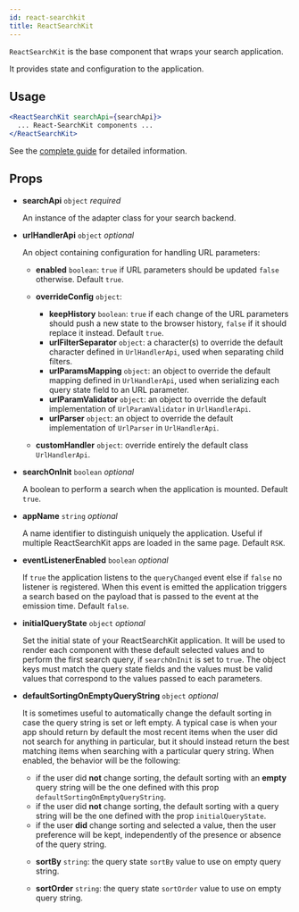 ```yaml
---
id: react-searchkit
title: ReactSearchKit
---
```


`ReactSearchKit` is the base component that wraps your search application.

It provides state and configuration to the application.

## Usage

```jsx
<ReactSearchKit searchApi={searchApi}>
  ... React-SearchKit components ...
</ReactSearchKit>
```

See the [complete guide](main_concepts.md) for detailed information.

## Props

- **searchApi** `object` _required_

  An instance of the adapter class for your search backend.

- **urlHandlerApi** `object` _optional_

  An object containing configuration for handling URL parameters:

  - **enabled** `boolean`: `true` if URL parameters should be updated `false` otherwise. Default `true`.
  - **overrideConfig** `object`:

    - **keepHistory** `boolean`: `true` if each change of the URL parameters should push a new state to the browser history, `false` if it should replace it instead. Default `true`.
    - **urlFilterSeparator** `object`: a character(s) to override the default character defined in `UrlHandlerApi`, used when separating child filters.
    - **urlParamsMapping** `object`: an object to override the default mapping defined in `UrlHandlerApi`, used when serializing each query state field to an URL parameter.
    - **urlParamValidator** `object`: an object to override the default implementation of `UrlParamValidator` in `UrlHandlerApi`.
    - **urlParser** `object`: an object to override the default implementation of `UrlParser` in `UrlHandlerApi`.

  - **customHandler** `object`: override entirely the default class `UrlHandlerApi`.

- **searchOnInit** `boolean` _optional_

  A boolean to perform a search when the application is mounted. Default `true`.

- **appName** `string` _optional_

  A name identifier to distinguish uniquely the application. Useful if multiple ReactSearchKit apps are loaded in the same page. Default `RSK`.

- **eventListenerEnabled** `boolean` _optional_

  If `true` the application listens to the `queryChanged` event else if `false` no listener is registered. When this event is emitted the application triggers a search based on the payload that is passed to the event at the emission time. Default `false`.

- **initialQueryState** `object` _optional_

  Set the initial state of your ReactSearchKit application. It will be used to render each component with these default selected values and to perform the first search query, if `searchOnInit` is set to `true`.
  The object keys must match the query state fields and the values must be valid values that correspond to the values passed to each parameters.

- **defaultSortingOnEmptyQueryString** `object` _optional_

  It is sometimes useful to automatically change the default sorting in case the query string is set or left empty.
  A typical case is when your app should return by default the most recent items when the user did not search for anything in particular, but it should instead return the best matching items when searching with a particular query string.
  When enabled, the behavior will be the following:

    * if the user did **not** change sorting, the default sorting with an **empty** query string will be the one defined with this prop `defaultSortingOnEmptyQueryString`.
    * if the user did **not** change sorting, the default sorting with a query string will be the one defined with the prop `initialQueryState`.
    * if the user **did** change sorting and selected a value, then the user preference will be kept, independently of the presence or absence of the query string.

  - **sortBy** `string`: the query state `sortBy` value to use on empty query string.

  - **sortOrder** `string`: the query state `sortOrder` value to use on empty query string.


